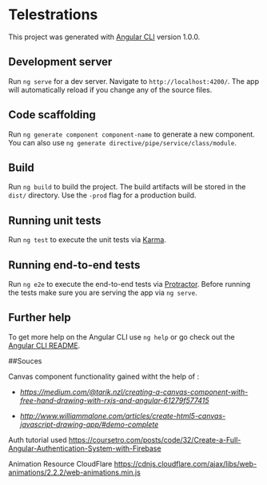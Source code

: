 # Telestrations

This project was generated with [Angular CLI](https://github.com/angular/angular-cli) version 1.0.0.

## Development server

Run `ng serve` for a dev server. Navigate to `http://localhost:4200/`. The app will automatically reload if you change any of the source files.

## Code scaffolding

Run `ng generate component component-name` to generate a new component. You can also use `ng generate directive/pipe/service/class/module`.

## Build

Run `ng build` to build the project. The build artifacts will be stored in the `dist/` directory. Use the `-prod` flag for a production build.

## Running unit tests

Run `ng test` to execute the unit tests via [Karma](https://karma-runner.github.io).

## Running end-to-end tests

Run `ng e2e` to execute the end-to-end tests via [Protractor](http://www.protractortest.org/).
Before running the tests make sure you are serving the app via `ng serve`.

## Further help

To get more help on the Angular CLI use `ng help` or go check out the [Angular CLI README](https://github.com/angular/angular-cli/blob/master/README.md).

##Souces

Canvas component functionality gained witht the help of : 
* _https://medium.com/@tarik.nzl/creating-a-canvas-component-with-free-hand-drawing-with-rxjs-and-angular-61279f577415_

* _http://www.williammalone.com/articles/create-html5-canvas-javascript-drawing-app/#demo-complete_

Auth tutorial used 
https://coursetro.com/posts/code/32/Create-a-Full-Angular-Authentication-System-with-Firebase

Animation Resource
CloudFlare
https://cdnjs.cloudflare.com/ajax/libs/web-animations/2.2.2/web-animations.min.js
